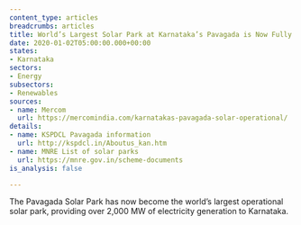 ```yaml
---
content_type: articles
breadcrumbs: articles
title: World’s Largest Solar Park at Karnataka’s Pavagada is Now Fully Operational
date: 2020-01-02T05:00:00.000+00:00
states:
- Karnataka
sectors:
- Energy
subsectors:
- Renewables
sources:
- name: Mercom
  url: https://mercomindia.com/karnatakas-pavagada-solar-operational/
details:
- name: KSPDCL Pavagada information
  url: http://kspdcl.in/Aboutus_kan.htm
- name: MNRE List of solar parks
  url: https://mnre.gov.in/scheme-documents
is_analysis: false

---
```

The Pavagada Solar Park has now become the world’s largest operational solar park, providing over 2,000 MW of electricity generation to Karnataka.